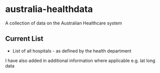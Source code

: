 # australia-healthdata
A collection of data on the Australian Healthcare system

## Current List
* List of all hospitals - as defined by the health department

I have also added in additional information where applicable e.g. lat long data

